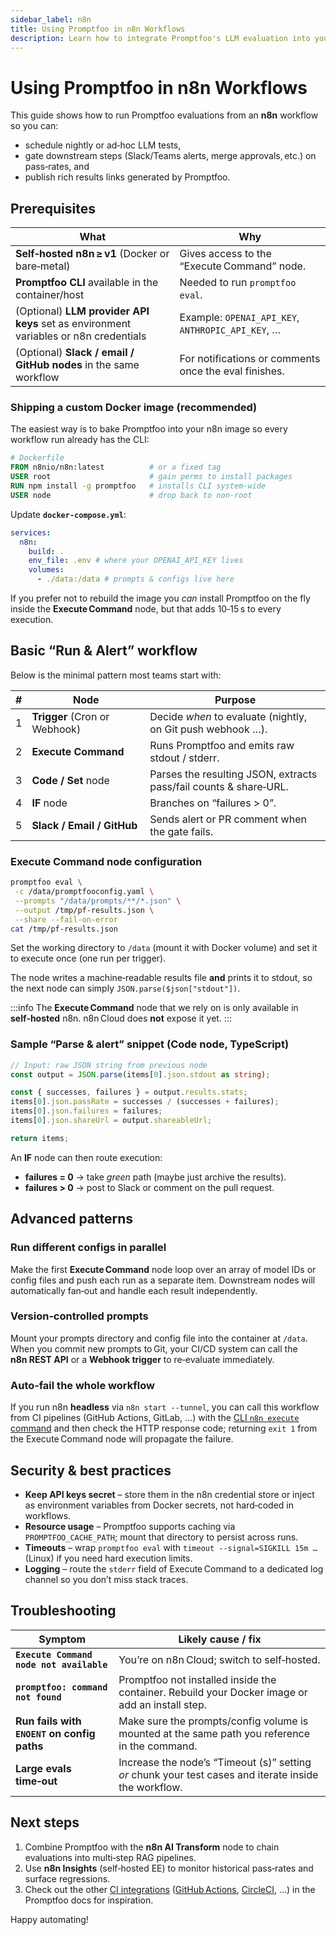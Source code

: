 ```yaml
---
sidebar_label: n8n
title: Using Promptfoo in n8n Workflows
description: Learn how to integrate Promptfoo's LLM evaluation into your n8n workflows for automated testing, security and quality gates, and result sharing
---
```


# Using Promptfoo in n8n Workflows

This guide shows how to run Promptfoo evaluations from an **n8n** workflow so you can:

- schedule nightly or ad‑hoc LLM tests,
- gate downstream steps (Slack/Teams alerts, merge approvals, etc.) on pass‑rates, and
- publish rich results links generated by Promptfoo.

## Prerequisites

| What                                                                                 | Why                                                   |
| ------------------------------------------------------------------------------------ | ----------------------------------------------------- |
| **Self‑hosted n8n ≥ v1** (Docker or bare‑metal)                                      | Gives access to the “Execute Command” node.           |
| **Promptfoo CLI** available in the container/host                                    | Needed to run `promptfoo eval`.                       |
| (Optional) **LLM provider API keys** set as environment variables or n8n credentials | Example: `OPENAI_API_KEY`, `ANTHROPIC_API_KEY`, …     |
| (Optional) **Slack / email / GitHub nodes** in the same workflow                     | For notifications or comments once the eval finishes. |

### Shipping a custom Docker image (recommended)

The easiest way is to bake Promptfoo into your n8n image so every workflow run already has the CLI:

```dockerfile
# Dockerfile
FROM n8nio/n8n:latest          # or a fixed tag
USER root                      # gain perms to install packages
RUN npm install -g promptfoo   # installs CLI system‑wide
USER node                      # drop back to non‑root
```

Update **`docker‑compose.yml`**:

```yaml
services:
  n8n:
    build: .
    env_file: .env # where your OPENAI_API_KEY lives
    volumes:
      - ./data:/data # prompts & configs live here
```

If you prefer not to rebuild the image you _can_ install Promptfoo on the fly inside the
**Execute Command** node, but that adds 10‑15 s to every execution.

## Basic “Run & Alert” workflow

Below is the minimal pattern most teams start with:

| #   | Node                          | Purpose                                                           |
| --- | ----------------------------- | ----------------------------------------------------------------- |
| 1   | **Trigger** (Cron or Webhook) | Decide _when_ to evaluate (nightly, on Git push webhook …).       |
| 2   | **Execute Command**           | Runs Promptfoo and emits raw stdout / stderr.                     |
| 3   | **Code / Set** node           | Parses the resulting JSON, extracts pass/fail counts & share‑URL. |
| 4   | **IF** node                   | Branches on “failures > 0”.                                       |
| 5   | **Slack / Email / GitHub**    | Sends alert or PR comment when the gate fails.                    |

### Execute Command node configuration

```sh
promptfoo eval \
 -c /data/promptfooconfig.yaml \
 --prompts "/data/prompts/**/*.json" \
 --output /tmp/pf-results.json \
 --share --fail-on-error
cat /tmp/pf-results.json
```

Set the working directory to `/data` (mount it with Docker volume) and set it to execute once (one run per trigger).

The node writes a machine‑readable results file **and** prints it to stdout,
so the next node can simply `JSON.parse($json["stdout"])`.

:::info
The **Execute Command** node that we rely on is only available in **self‑hosted** n8n. n8n Cloud does **not** expose it yet.
:::

### Sample “Parse & alert” snippet (Code node, TypeScript)

```ts
// Input: raw JSON string from previous node
const output = JSON.parse(items[0].json.stdout as string);

const { successes, failures } = output.results.stats;
items[0].json.passRate = successes / (successes + failures);
items[0].json.failures = failures;
items[0].json.shareUrl = output.shareableUrl;

return items;
```

An **IF** node can then route execution:

- **failures = 0** → take _green_ path (maybe just archive the results).
- **failures > 0** → post to Slack or comment on the pull request.

## Advanced patterns

### Run different configs in parallel

Make the first **Execute Command** node loop over an array of model IDs or config
files and push each run as a separate item.
Downstream nodes will automatically fan‑out and handle each result independently.

### Version‑controlled prompts

Mount your prompts directory and config file into the container at
`/data`. When you commit new prompts to Git, your CI/CD system can call the
**n8n REST API** or a **Webhook trigger** to re‑evaluate immediately.

### Auto‑fail the whole workflow

If you run n8n **headless** via `n8n start --tunnel`, you can call this workflow
from CI pipelines (GitHub Actions, GitLab, …) with the [CLI `n8n execute`
command](https://docs.n8n.io/hosting/cli-commands/) and then check the HTTP
response code; returning `exit 1` from the Execute Command node will propagate
the failure.

## Security & best practices

- **Keep API keys secret** – store them in the n8n credential store or inject as
  environment variables from Docker secrets, not hard‑coded in workflows.
- **Resource usage** – Promptfoo supports caching via
  `PROMPTFOO_CACHE_PATH`; mount that directory to persist across runs.
- **Timeouts** – wrap `promptfoo eval` with `timeout --signal=SIGKILL 15m …`
  (Linux) if you need hard execution limits.
- **Logging** – route the `stderr` field of Execute Command to a dedicated log
  channel so you don’t miss stack traces.

## Troubleshooting

| Symptom                                     | Likely cause / fix                                                                                    |
| ------------------------------------------- | ----------------------------------------------------------------------------------------------------- |
| **`Execute Command node not available`**    | You’re on n8n Cloud; switch to self‑hosted.                                                           |
| **`promptfoo: command not found`**          | Promptfoo not installed inside the container. Rebuild your Docker image or add an install step.       |
| **Run fails with `ENOENT` on config paths** | Make sure the prompts/config volume is mounted at the same path you reference in the command.         |
| **Large evals time‑out**                    | Increase the node’s “Timeout (s)” setting _or_ chunk your test cases and iterate inside the workflow. |

## Next steps

1. Combine Promptfoo with the **n8n AI Transform** node to chain evaluations
   into multi‑step RAG pipelines.
2. Use **n8n Insights** (self‑hosted EE) to monitor historical pass‑rates and
   surface regressions.
3. Check out the other [CI integrations](/./ci-cd) ([GitHub Actions](./github-action.md), [CircleCI](./circle-ci.md), …) in the Promptfoo docs for inspiration.

Happy automating!
